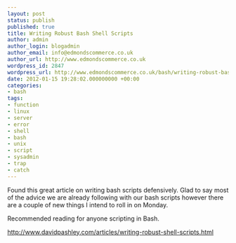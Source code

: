```yaml
---
layout: post
status: publish
published: true
title: Writing Robust Bash Shell Scripts
author: admin
author_login: blogadmin
author_email: info@edmondscommerce.co.uk
author_url: http://www.edmondscommerce.co.uk
wordpress_id: 2847
wordpress_url: http://www.edmondscommerce.co.uk/bash/writing-robust-bash-shell-scripts/
date: 2012-01-15 19:28:02.000000000 +00:00
categories:
- bash
tags:
- function
- linux
- server
- error
- shell
- bash
- unix
- script
- sysadmin
- trap
- catch
---
```

Found this great article on writing bash scripts defensively. Glad to say most of the advice we are already following with our bash scripts however there are a couple of new things I intend to roll in on Monday.

Recommended reading for anyone scripting in Bash.

<a href="http://www.davidpashley.com/articles/writing-robust-shell-scripts.html">http://www.davidpashley.com/articles/writing-robust-shell-scripts.html</a>
